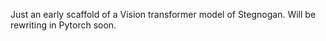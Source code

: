 Just an early scaffold of a Vision transformer model of Stegnogan. Will be rewriting in Pytorch soon.
